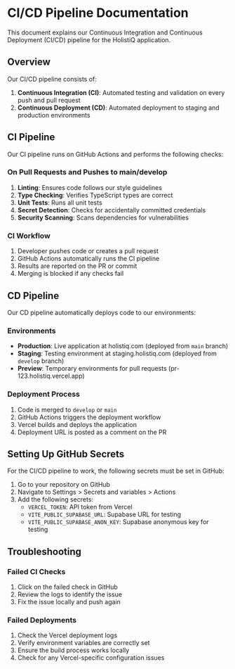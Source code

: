 # CI/CD Pipeline Documentation

This document explains our Continuous Integration and Continuous Deployment (CI/CD) pipeline for the HolistiQ application.

## Overview

Our CI/CD pipeline consists of:

1. **Continuous Integration (CI)**: Automated testing and validation on every push and pull request
2. **Continuous Deployment (CD)**: Automated deployment to staging and production environments

## CI Pipeline

Our CI pipeline runs on GitHub Actions and performs the following checks:

### On Pull Requests and Pushes to main/develop

1. **Linting**: Ensures code follows our style guidelines
2. **Type Checking**: Verifies TypeScript types are correct
3. **Unit Tests**: Runs all unit tests
4. **Secret Detection**: Checks for accidentally committed credentials
5. **Security Scanning**: Scans dependencies for vulnerabilities

### CI Workflow

1. Developer pushes code or creates a pull request
2. GitHub Actions automatically runs the CI pipeline
3. Results are reported on the PR or commit
4. Merging is blocked if any checks fail

## CD Pipeline

Our CD pipeline automatically deploys code to our environments:

### Environments

- **Production**: Live application at holistiq.com (deployed from `main` branch)
- **Staging**: Testing environment at staging.holistiq.com (deployed from `develop` branch)
- **Preview**: Temporary environments for pull requests (pr-123.holistiq.vercel.app)

### Deployment Process

1. Code is merged to `develop` or `main`
2. GitHub Actions triggers the deployment workflow
3. Vercel builds and deploys the application
4. Deployment URL is posted as a comment on the PR

## Setting Up GitHub Secrets

For the CI/CD pipeline to work, the following secrets must be set in GitHub:

1. Go to your repository on GitHub
2. Navigate to Settings > Secrets and variables > Actions
3. Add the following secrets:
   - `VERCEL_TOKEN`: API token from Vercel
   - `VITE_PUBLIC_SUPABASE_URL`: Supabase URL for testing
   - `VITE_PUBLIC_SUPABASE_ANON_KEY`: Supabase anonymous key for testing

## Troubleshooting

### Failed CI Checks

1. Click on the failed check in GitHub
2. Review the logs to identify the issue
3. Fix the issue locally and push again

### Failed Deployments

1. Check the Vercel deployment logs
2. Verify environment variables are correctly set
3. Ensure the build process works locally
4. Check for any Vercel-specific configuration issues
